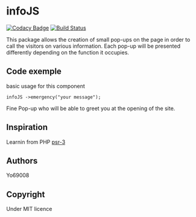 # infoJS
[![Codacy Badge](https://api.codacy.com/project/badge/Grade/e0ec508f17bb45a3b7d273148b18471e)](https://www.codacy.com/app/Yo69008/infoJS?utm_source=github.com&amp;utm_medium=referral&amp;utm_content=Yo69008/infoJS&amp;utm_campaign=Badge_Grade)
[![Build Status](https://travis-ci.org/Yo69008/infoJS.svg?branch=master)](https://travis-ci.org/Yo69008/infoJS)

This package allows the creation of small pop-ups on the page in order to call the visitors on various information.
Each pop-up will be presented differently depending on the function it occupies.

## Code exemple
basic usage for this component

```JS
infoJS ->emergency("your message");
```
Fine Pop-up who will be able to greet you at the opening of the site.


## Inspiration
Learnin from PHP [psr-3](http://www.php-fig.org/psr/psr-3/)

## Authors

Yo69008


## Copyright
Under MIT licence
